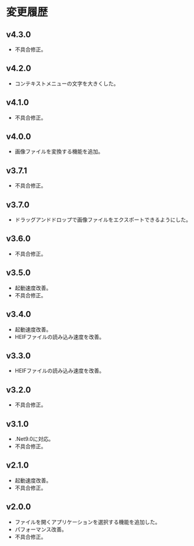# 変更履歴

## v4.3.0
* 不具合修正。

## v4.2.0
* コンテキストメニューの文字を大きくした。

## v4.1.0
* 不具合修正。

## v4.0.0
* 画像ファイルを変換する機能を追加。

## v3.7.1
* 不具合修正。

## v3.7.0
* ドラッグアンドドロップで画像ファイルをエクスポートできるようにした。

## v3.6.0
* 不具合修正。

## v3.5.0
* 起動速度改善。
* 不具合修正。

## v3.4.0
* 起動速度改善。
* HEIFファイルの読み込み速度を改善。

## v3.3.0
* HEIFファイルの読み込み速度を改善。

## v3.2.0
* 不具合修正。

## v3.1.0
* .Net9.0に対応。
* 不具合修正。

## v2.1.0
* 起動速度改善。
* 不具合修正。

## v2.0.0
* ファイルを開くアプリケーションを選択する機能を追加した。
* パフォーマンス改善。
* 不具合修正。
